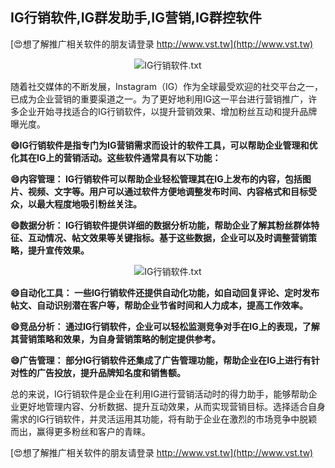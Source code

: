 ## **IG行销软件,IG群发助手,IG营销,IG群控软件**

[😍想了解推广相关软件的朋友请登录 http://www.vst.tw](http://www.vst.tw)

 <center><img src="https://vst.tw/MP4/tuiguang/png/2.png" alt="IG行销软件.txt"></center>

随着社交媒体的不断发展，Instagram（IG）作为全球最受欢迎的社交平台之一，已成为企业营销的重要渠道之一。为了更好地利用IG这一平台进行营销推广，许多企业开始寻找适合的IG行销软件，以提升营销效果、增加粉丝互动和提升品牌曝光度。

**😄IG行销软件是指专门为IG营销需求而设计的软件工具，可以帮助企业管理和优化其在IG上的营销活动。这些软件通常具有以下功能：**

**😄内容管理： IG行销软件可以帮助企业轻松管理其在IG上发布的内容，包括图片、视频、文字等。用户可以通过软件方便地调整发布时间、内容格式和目标受众，以最大程度地吸引粉丝关注。**

**😄数据分析： IG行销软件提供详细的数据分析功能，帮助企业了解其粉丝群体特征、互动情况、帖文效果等关键指标。基于这些数据，企业可以及时调整营销策略，提升宣传效果。**

 <center><img src="https://vst.tw/MP4/tuiguang/png/6.png" alt="IG行销软件.txt"></center>

**😄自动化工具： 一些IG行销软件还提供自动化功能，如自动回复评论、定时发布帖文、自动识别潜在客户等，帮助企业节省时间和人力成本，提高工作效率。**

**😄竞品分析： 通过IG行销软件，企业可以轻松监测竞争对手在IG上的表现，了解其营销策略和效果，为自身营销策略的制定提供参考。**

**😄广告管理： 部分IG行销软件还集成了广告管理功能，帮助企业在IG上进行有针对性的广告投放，提升品牌知名度和销售额。**

总的来说，IG行销软件是企业在利用IG进行营销活动时的得力助手，能够帮助企业更好地管理内容、分析数据、提升互动效果，从而实现营销目标。选择适合自身需求的IG行销软件，并灵活运用其功能，将有助于企业在激烈的市场竞争中脱颖而出，赢得更多粉丝和客户的青睐。

[😍想了解推广相关软件的朋友请登录 http://www.vst.tw](http://www.vst.tw)



